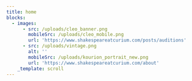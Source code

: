 ```yaml
---
title: home
blocks:
  - images:
      - src: /uploads/cleo_banner.png
        mobileSrc: /uploads/cleo_mobile.png
        url: 'https://www.shakespeareatcurium.com/posts/auditions'
      - src: /uploads/vintage.png
        alt: ''
        mobileSrc: /uploads/kourion_portrait_new.png
        url: 'https://www.shakespeareatcurium.com/about'
    _template: scroll
---
```


